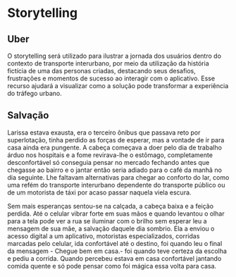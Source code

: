# Storytelling 
## Uber
O storytelling será utilizado para ilustrar a jornada dos usuários dentro do contexto de transporte interurbano, 
por meio da utilização da história fictícia de uma das personas criadas, destacando seus desafios, 
frustrações e momentos de sucesso ao interagir com o aplicativo. Esse recurso ajudará a visualizar como a solução pode transformar a experiência do tráfego urbano.



## Salvação
Larissa estava exausta, era o terceiro ônibus que passava reto por superlotação, tinha perdido as forças de esperar, 
mas a vontade de ir para casa ainda era pungente. A cabeça começava a doer pelo dia de trabalho árduo nos hospitais e a fome revirava-lhe o estômago, 
completamente desconfortável só conseguia pensar no mercado fechando antes que chegasse ao bairro e o jantar então seria adiado para o café da manhã no dia seguinte.
Lhe faltavam alternativas para chegar ao conforto do lar, como uma refém do transporte interurbano dependente do transporte público ou de um motorista de táxi 
por acaso passar naquela viela escura.

Sem mais esperanças sentou-se na calçada, a cabeça baixa e a feição perdida. Até o celular vibrar forte em suas mãos e quando levantou o olhar para 
a tela pode ver a rua se iluminar com o brilho sem esperar leu a mensagem de sua mãe, a salvação daquele dia sombrio. Ela a enviou o acesso digital a um aplicativo, 
motoristas especializados, corridas marcadas pelo celular, ida confortável até o destino, foi quando leu o final da mensagem - Chegue bem em casa.- 
foi quando teve certeza da escolha e pediu a corrida. Quando percebeu estava em casa confortável jantando comida quente
e só pode pensar como foi mágica essa volta para casa.

